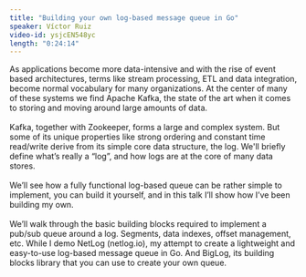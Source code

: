 ```yaml
---
title: "Building your own log-based message queue in Go"
speaker: Víctor Ruiz
video-id: ysjcEN548yc
length: "0:24:14"
---
```

As applications become more data-intensive and with the rise of event based architectures, terms like stream processing, ETL and data integration, become normal vocabulary for many organizations. At the center of many of these systems we find Apache Kafka, the state of the art when it comes to storing and moving around large amounts of data.<br><br>Kafka, together with Zookeeper, forms a large and complex system. But some of its unique properties like strong ordering and constant time read/write derive from its simple core data structure, the log. We'll briefly define what’s really a “log”, and how logs are at the core of many data stores.<br><br>We’ll see how a fully functional log-based queue can be rather simple to implement, you can build it yourself, and in this talk I’ll show how I’ve been building my own.<br><br>We’ll walk through the basic building blocks required to implement a pub/sub queue around a log. Segments, data indexes, offset management, etc. While I demo NetLog (netlog.io), my attempt to create a lightweight and easy-to-use log-based message queue in Go. And BigLog, its building blocks library that you can use to create your own queue.